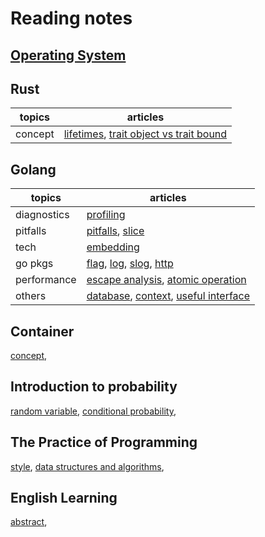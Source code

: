 Reading notes
=============

[Operating System](./os/README.md)
----------------

Rust
---

|topics|articles|
|------|--------|
|concept|[lifetimes][lifetime], [trait object vs trait bound][trait]|

Golang
------

|topics|articles|
|------|--------|
|diagnostics|[profiling](./golang/diagnostics/profile/profile.md)|
|pitfalls|[pitfalls](./golang/pitfalls/pitfall.md), [slice](./golang/pitfalls/slice.md)|
|tech|[embedding](./golang/tech/embedding.md)|
|go pkgs|[flag][flag], [log][log], [slog][slog], [http][http]|
|performance|[escape analysis](./golang/performance/escape.md), [atomic operation][Atomic]|
|others|[database](./golang/database.md), [context](./golang/context.md), [useful interface](./golang/useful_interface.md)|

Container
---------

[concept](./container/concept.md),

Introduction to probability
---------------------------

[random variable](./probability/random_variable.md),
[conditional probability](./probability/conditional_probability.md),

The Practice of Programming
---------------------------

[style](./practice/style.md),
[data structures and algorithms](./practice/algorithm.md),

English Learning
----------------

[abstract](./english/abstract.md),


[Atomic]: https://github.com/hzget/go-investigation/tree/main/performance/atomic

[flag]: ./golang/pkg/flag.md
[log]: ./golang/pkg/log.md
[slog]: ./golang/pkg/slog.md
[http]: ./golang/pkg/http.md
[lifetime]: ./rust/lifetime.md
[trait]: ./rust/trait.md
